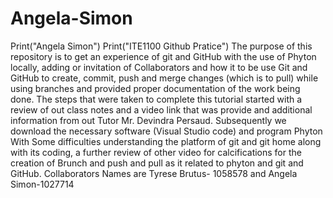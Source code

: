 # Angela-Simon
Print("Angela Simon")
Print("ITE1100 Github Pratice")
The purpose of this repository is to get an experience of git and GitHub  with the use of Phyton locally, adding or invitation of Collaborators and how it to be use Git and GitHub to create, commit, push and merge changes (which is to pull) while using branches and provided proper documentation of the work being done. 
The steps that were taken to complete this tutorial started with a review of out class notes and a video link that was provide and additional information from out Tutor Mr. Devindra Persaud. Subsequently we download the necessary software (Visual Studio code) and program Phyton  
With Some difficulties understanding the platform of git and git home along with its coding, a further review of other video for calcifications for the creation of Brunch and push and pull as it related to phyton and git and GitHub.
Collaborators Names  are Tyrese Brutus- 1058578 and  Angela Simon-1027714
